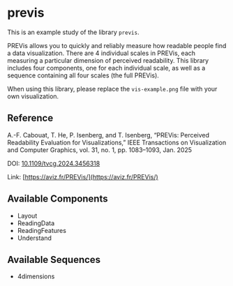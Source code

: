 
# previs

This is an example study of the library `previs`.

PREVis allows you to quickly and reliably measure how readable people find a data visualization. There are 4 individual scales in PREVis, each measuring a particular dimension of perceived readability. This library includes four components, one for each individual scale, as well as a sequence containing all four scales (the full PREVis). 

When using this library, please replace the `vis-example.png` file with your own visualization.

## Reference

A.-F. Cabouat, T. He, P. Isenberg, and T. Isenberg, “PREVis: Perceived Readability Evaluation for Visualizations,” IEEE Transactions on Visualization and Computer Graphics, vol. 31, no. 1, pp. 1083–1093, Jan. 2025

DOI: [10.1109/tvcg.2024.3456318](https://doi.org/10.1109/tvcg.2024.3456318)

Link: [https://aviz.fr/PREVis/](https://aviz.fr/PREVis/)

## Available Components

- Layout
- ReadingData
- ReadingFeatures
- Understand

## Available Sequences

- 4dimensions
